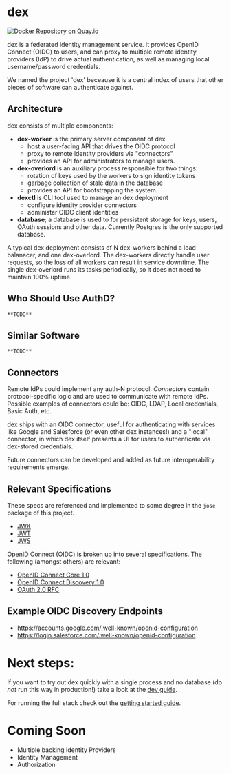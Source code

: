 dex
=====

[![Docker Repository on Quay.io](https://quay.io/repository/coreos/dex/status?token=5a9732e4-53d6-4419-b56b-9f784f7f9233 "Docker Repository on Quay.io")](https://quay.io/repository/coreos/dex)

dex is a federated identity management service. It provides OpenID Connect (OIDC) to users, and can proxy to multiple remote identity providers (IdP) to drive actual authentication, as well as managing local username/password credentials.

We named the project 'dex' beceause it is a central index of users that other pieces of software can authenticate against.


## Architecture

dex consists of multiple components:

- **dex-worker** is the primary server component of dex
    - host a user-facing API that drives the OIDC protocol
	- proxy to remote identity providers via "connectors"
    - provides an API for administrators to manage users.
- **dex-overlord** is an auxiliary process responsible for two things:
	- rotation of keys used by the workers to sign identity tokens
	- garbage collection of stale data in the database
    - provides an API for bootstrapping the system.
- **dexctl** is CLI tool used to manage an dex deployment
	- configure identity provider connectors
	- administer OIDC client identities
- **database**; a database is used to for persistent storage for keys, users,
  OAuth sessions and other data. Currently Postgres is the only supported
  database.

A typical dex deployment consists of N dex-workers behind a load balanacer, and one dex-overlord.
The dex-workers directly handle user requests, so the loss of all workers can result in service downtime.
The single dex-overlord runs its tasks periodically, so it does not need to maintain 100% uptime.

## Who Should Use AuthD?

    **TODO**

## Similar Software

    **TODO**

## Connectors

Remote IdPs could implement any auth-N protocol. *Connectors* contain protocol-specific logic and are used to communicate with remote IdPs. Possible examples of connectors could be: OIDC, LDAP, Local credentials, Basic Auth, etc.

dex ships with an OIDC connector, useful for authenticating with services like Google and Salesforce (or even other dex instances!) and a "local" connector, in which dex itself presents a UI for users to authenticate via dex-stored credentials.

Future connectors can be developed and added as future interoperability requirements emerge.

## Relevant Specifications

These specs are referenced and implemented to some degree in the `jose` package of this project.

- [JWK](https://tools.ietf.org/html/draft-ietf-jose-json-web-key-36)
- [JWT](https://tools.ietf.org/html/draft-ietf-oauth-json-web-token-30)
- [JWS](https://tools.ietf.org/html/draft-jones-json-web-signature-04)

OpenID Connect (OIDC) is broken up into several specifications. The following (amongst others) are relevant:

- [OpenID Connect Core 1.0](https://openid.net/specs/openid-connect-core-1_0.html)
- [OpenID Connect Discovery 1.0](https://openid.net/specs/openid-connect-discovery-1_0.html)
- [OAuth 2.0 RFC](https://tools.ietf.org/html/rfc6749)

## Example OIDC Discovery Endpoints

- https://accounts.google.com/.well-known/openid-configuration
- https://login.salesforce.com/.well-known/openid-configuration

# Next steps:

If you want to try out dex quickly with a single process and no database (do *not* run this way in production!) take a look at the [dev guide][dev-guide].

For running the full stack check out the [getting started guide][getting-started].

[getting-started]: https://github.com/coreos/dex/blob/master/Documentation/getting-started.md
[dev-guide]: https://github.com/coreos/dex/blob/master/Documentation/dev-guide.md

# Coming Soon

- Multiple backing Identity Providers
- Identity Management
- Authorization
